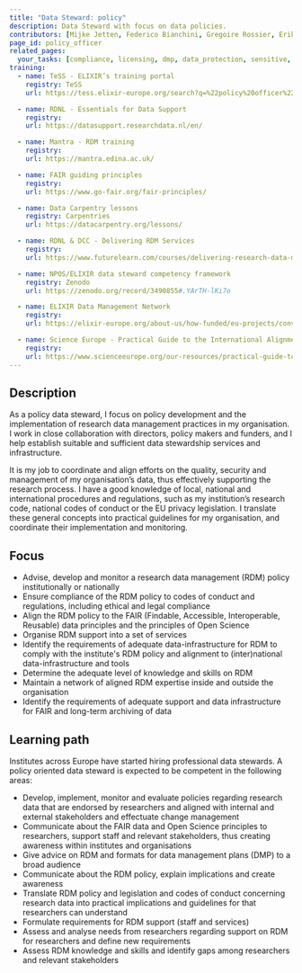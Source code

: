 ```yaml
---
title: "Data Steward: policy"
description: Data Steward with focus on data policies.
contributors: [Mijke Jetten, Federico Bianchini, Gregoire Rossier, Erik Hjerde, Siiri Fuchs, Minna Ahokas, Priit Adler, Alexander Botzki, Robert Andrews, Celia van Gelder, Daniel Wibberg, Graham Hughes, Marko Vidak, Pedro Fernandes, Pinar Alper, Victoria Dominguez D. Angel, Wolmar Nyberg Åkerström, Alexia Cardona]
page_id: policy_officer
related_pages: 
  your_tasks: [compliance, licensing, dmp, data_protection, sensitive, dm_coordination]
training:
  - name: TeSS - ELIXIR’s training portal
    registry: TeSS
    url: https://tess.elixir-europe.org/search?q=%22policy%20officer%22#materials

  - name: RDNL - Essentials for Data Support
    registry:
    url: https://datasupport.researchdata.nl/en/

  - name: Mantra - RDM training
    registry:
    url: https://mantra.edina.ac.uk/

  - name: FAIR guiding principles
    registry:
    url: https://www.go-fair.org/fair-principles/

  - name: Data Carpentry lessons
    registry: Carpentries
    url: https://datacarpentry.org/lessons/

  - name: RDNL & DCC - Delivering RDM Services
    registry:
    url: https://www.futurelearn.com/courses/delivering-research-data-management-services

  - name: NPOS/ELIXIR data steward competency framework
    registry: Zenodo
    url: https://zenodo.org/record/3490855#.YArTH-lKi7o

  - name: ELIXIR Data Management Network
    registry:
    url: https://elixir-europe.org/about-us/how-funded/eu-projects/converge/wp1/dm-coordinators

  - name: Science Europe - Practical Guide to the International Alignment of RDM
    registry:
    url: https://www.scienceeurope.org/our-resources/practical-guide-to-the-international-alignment-of-research-data-management/
---
```


## Description
As a policy data steward, I focus on policy development and the implementation of research data management practices in my organisation. I work in close collaboration with directors, policy makers and funders, and I help establish suitable and sufficient data stewardship services and infrastructure.

It is my job to coordinate and align efforts on the quality, security and management of my organisation’s data, thus effectively supporting the research process. I have a good knowledge of local, national and international procedures and regulations, such as my institution’s research code, national codes of conduct or the EU privacy legislation. I translate these general concepts into practical guidelines for my organisation, and coordinate their implementation and monitoring.

## Focus
* Advise, develop and monitor a research data management (RDM) policy institutionally or nationally
* Ensure compliance of the RDM policy to codes of conduct and regulations, including ethical and legal compliance
* Align the RDM policy to the FAIR (Findable, Accessible, Interoperable, Reusable) data principles and the principles of Open Science
* Organise RDM support into a set of services
* Identify the requirements of adequate data-infrastructure for RDM to comply with the institute's RDM policy and alignment to (inter)national data-infrastructure and tools
* Determine the adequate level of knowledge and skills on RDM
* Maintain a network of aligned RDM expertise inside and outside the organisation
* Identify the requirements of adequate support and data infrastructure for FAIR and long-term archiving of data

## Learning path
Institutes across Europe have started hiring professional data stewards. A policy oriented data steward is expected to be competent in the following areas:
* Develop, implement, monitor and evaluate policies regarding research data that are endorsed by researchers and aligned with internal and external stakeholders and effectuate change management
* Communicate about the FAIR data and Open Science principles to researchers, support staff and relevant stakeholders, thus creating awareness within institutes and organisations
* Give advice on RDM and formats for data management plans (DMP) to a broad audience
* Communicate about the RDM policy, explain implications and create awareness
* Translate RDM policy and legislation and codes of conduct concerning research data into practical implications and guidelines for that researchers can understand
* Formulate requirements for RDM support (staff and services)
* Assess and analyse needs from researchers regarding support on RDM for researchers and define new requirements
* Assess RDM knowledge and skills and identify gaps among researchers and relevant stakeholders

